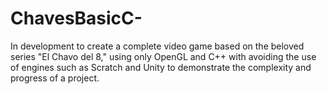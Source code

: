 # ChavesBasicC-
In development to create a complete video game based on the beloved series "El Chavo del 8," using only OpenGL and C++ with avoiding the use of engines such as Scratch and Unity to demonstrate the complexity and progress of a project.
